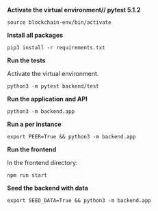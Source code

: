 **Activate the virtual environment// pytest 5.1.2**
```
source blockchain-env/bin/activate
```
**Install all packages**
```
pip3 install -r requirements.txt
```

**Run the tests**

Activate the virtual environment.

```
python3 -m pytest backend/test
```

**Run the application and API**

```
python3 -m backend.app
```

**Run a per instance**

```
export PEER=True && python3 -m backend.app
```

**Run the frontend**

In the frontend directory:
```
npm run start
```

**Seed the backend with data**

```
export SEED_DATA=True && python3 -m backend.app
```